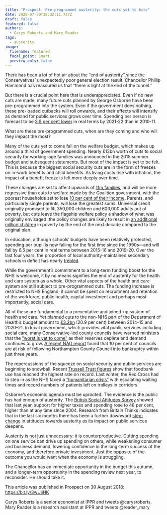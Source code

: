 ```yaml
---
title: "Prospect: Pre-programmed austerity: the cuts yet to bite"
date: 2020-07-30T18:32:11.737Z
draft: false
featured: false
authors:
  - Carys Roberts and Mary Reader
tags:
  - austerity
image:
  filename: featured
  focal_point: Smart
  preview_only: false
---
```

There has been a lot of hot air about the “end of austerity” since the Conservatives’ unexpectedly poor general election result. Chancellor Phillip Hammond has reassured us that “there is light at the end of the tunnel.”

But there is a crucial point here that is underappreciated. Even if no new cuts are made, many future cuts planned by George Osborne have been pre-programmed into the system. Even if the government does nothing, these pre-loaded cutbacks will roll onwards, and their effects will intensify as demand for public services grows over time. Spending per person is forecast to be [3.9 per cent lower](https://www.resolutionfoundation.org/app/uploads/2017/07/Austerity-v2.pdf) in real terms by 2021-22 than in 2010-11.

What are these pre-programmed cuts, when are they coming and who will they impact the most?

Many of the cuts yet to come fall on the welfare budget, which makes up around a third of government spending. Nearly £13bn worth of cuts to social security for working-age families was announced in the 2015 summer budget and subsequent statements. But most of the impact is yet to be felt. This is because the biggest social security cuts are in the form of freezes on in-work benefits and child benefits. As living costs rise with inflation, the impact of a benefit freeze is felt more deeply over time.

These changes are set to affect upwards of [11m families](https://www.resolutionfoundation.org/app/uploads/2017/07/Austerity-v2.pdf), and will be more regressive than cuts to welfare made by the Coalition government, with the poorest households set to lose [10 per cent of their income](https://www.ifs.org.uk/uploads/Spring%20Statement%202018%20-%20Carl%20Emmerson.pdf). Parents, and particularly single parents, will lose the greatest sums. Universal credit originally promised to lift 350,000 children and 600,000 adults out of poverty, but cuts leave the flagship welfare policy a shadow of what was originally envisaged: the policy changes are likely to result in [an additional million children](http://cpag.org.uk/content/austerity-generation-impact-decade-cuts-family-incomes-and-child-poverty) in poverty by the end of the next decade compared to the original plan.

In education, although schools’ budgets have been relatively protected, spending per pupil is now falling for the first time since the 1990s—and will fall by 6.5 per cent in real terms between 2015-16 and 2019-20. Over the last four years, the proportion of local authority-maintained secondary schools in deficit has nearly [trebled](https://epi.org.uk/wp-content/uploads/2018/03/Schools-funding-pressures_EPI.pdf).

While the government’s commitment to a long-term funding boost for the NHS is welcome, it by no means signifies the end of austerity for the health and care system as a whole. Other vital aspects of the health and care system are still subject to pre-programmed cuts. The funding increase is restricted to NHS England; it cannot be spent on recruitment and retention of the workforce, public health, capital investment and perhaps most importantly, social care.

All of these are fundamental to a preventative and joined-up system of health and care. Yet planned cuts to the non-NHS part of the Department of Health’s budget amount to [£3.2bn](https://www.ifs.org.uk/publications/8879) (20.9 per cent) between 2014–15 and 2020–21. In local government, which provides vital public services including social care, many Conservative-led county councils have warned ministers that the [“worst is yet to come”](https://www.theguardian.com/politics/2018/jun/27/english-councils-warn-worst-is-yet-to-come-on-cuts) as their reserves deplete and demand continues to grow. [A recent NAO report](https://www.nao.org.uk/wp-content/uploads/2018/03/Financial-sustainabilty-of-local-authorites-2018.pdf) found that 10 per cent of councils are at risk of following Northampton County Council into bankruptcy within just three years.

The repercussions of the squeeze on social security and public services are beginning to snowball. Recent [Trussell Trust figures](https://www.independent.co.uk/news/uk/home-news/food-bank-uk-benefits-trussell-trust-cost-of-living-highest-rate-a8317001.html) show that foodbank use has reached the highest rate on record. Last winter, the Red Cross had to step in as the NHS faced a [“humanitarian crisis”](https://www.theguardian.com/society/2017/jan/06/nhs-faces-humanitarian-crisis-rising-demand-british-red-cross) with escalating waiting times and record numbers of patients left on trolleys in corridors.

Osborne’s economic agenda must be uprooted. The evidence is the public has had enough of austerity. The [British Social Attitudes Survey](http://www.natcen.ac.uk/news-media/press-releases/2017/june/british-social-attitudes-reveals-britain-wants-less-nanny-state,-more-attentive-parent/) showed that last year, support for higher taxes and spending rose to 48 per cent, higher than at any time since 2004. Research from Britain Thinks indicates that in the last six months there has been a further downward [step-change](https://twitter.com/bbcnewsnight/status/1011727209122299906?lang=en) in attitudes towards austerity as its impact on public services deepens.

Austerity is not just unnecessary: it is counterproductive. Cutting spending on one service can drive up spending on others, while weakening consumer and business demand, lowering confidence in the long-term success of the economy, and therefore private investment. Just the opposite of the outcome you would want when the economy is struggling.

The Chancellor has an immediate opportunity in the budget this autumn, and a longer-term opportunity in the spending review next year, to reconsider. He should take it.

This article was published in Prospect on 30 August 2018: https://bit.ly/3wUiiHK

Carys Roberts is a senior economist at IPPR and tweets @carysroberts. Mary Reader is a research assistant at IPPR and tweets @reader_mary
